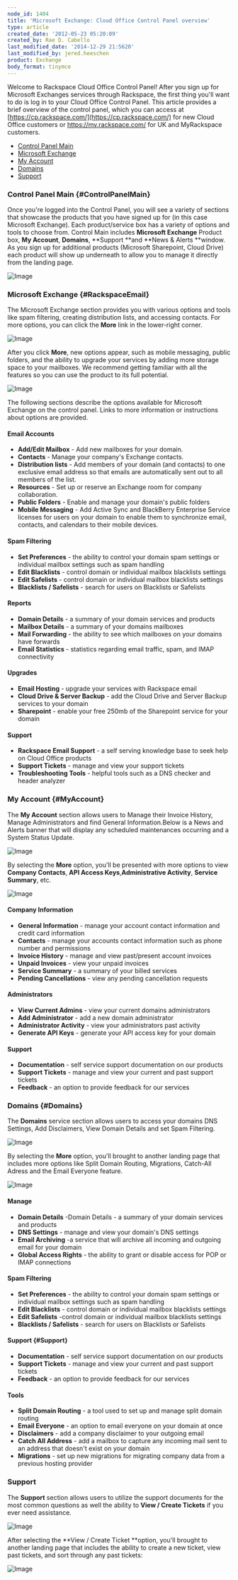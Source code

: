```yaml
---
node_id: 1404
title: 'Microsoft Exchange: Cloud Office Control Panel overview'
type: article
created_date: '2012-05-23 05:20:09'
created_by: Rae D. Cabello
last_modified_date: '2014-12-29 21:5620'
last_modified_by: jered.heeschen
product: Exchange
body_format: tinymce
---
```


Welcome to Rackspace Cloud Office Control Panel! After you sign up for
Microsoft Exchanges services through Rackspace, the first thing you'll
want to do is log in to your Cloud Office Control Panel. This article
provides a brief overview of the control panel, which you can access at
[https://cp.rackspace.com/](https://cp.rackspace.com/) for new Cloud
Office customers or https://my.rackspace.com/ for UK and MyRackspace
customers.

-   [Control Panel Main](#controlpanelmain)
-   [Microsoft Exchange](#RackspaceEmail)
-   [My Account](#MyAccount)
-   [Domains](#Domains)
-   [Support](#Support)

### Control Panel Main {#ControlPanelMain}

Once you're logged into the Control Panel, you will see a variety of
sections that showcase the products that you have signed up for (in this
case Microsoft Exchange). Each product/service box has a variety of
options and tools to choose from. Control Main includes **Microsoft
Exchange** Product box, **My
Account**, **Domains**, **Support **and **News & Alerts **window. As you
sign up for additional products (Microsoft Sharepoint, Cloud Drive) each
product will show up underneath to allow you to manage it directly from
the landing page.

![Image](http://c15042926.r26.cf2.rackcdn.com/exchange_cp_main.png)

### Microsoft Exchange {#RackspaceEmail}

The Microsoft Exchange section provides you with various options and
tools like spam filtering, creating distribution lists, and accessing
contacts. For more options, you can click the **More** link in the
lower-right corner.

![Image](http://c15042926.r26.cf2.rackcdn.com/CP11.png)

After you click **More**, new options appear, such as mobile messaging,
public folders, and the ability to upgrade your services by adding more
storage space to your mailboxes. We recommend getting familiar with all
the features so you can use the product to its full potential.

![Image](http://c15042926.r26.cf2.rackcdn.com/CP12.png)

The following sections describe the options available for Microsoft
Exchange on the control panel. Links to more information or instructions
about options are provided.

#### Email Accounts

-   **Add/Edit Mailbox** - Add new mailboxes for your domain.
-   **Contacts** - Manage your company's Exchange contacts.
-   **Distribution lists** - Add members of your domain (and contacts)
    to one exclusive email address so that emails are automatically sent
    out to all members of the list.
-   **Resources** - Set up or reserve an Exchange room for company
    collaboration.
-   **Public Folders** - Enable and manage your domain's public folders
-   **Mobile Messaging** - Add Active Sync and BlackBerry Enterprise
    Service licenses for users on your domain to enable them to
    synchronize email, contacts, and calendars to their mobile devices.

#### Spam Filtering

-   **Set Preferences** - the ability to control your domain spam
    settings or individual mailbox settings such as spam handling
-   **Edit Blacklists** - control domain or individual mailbox
    blacklists settings
-   **Edit Safelists** - control domain or individual mailbox blacklists
    settings
-   **Blacklists / Safelists** - search for users on Blacklists or
    Safelists

#### Reports

-   **Domain Details** - a summary of your domain services and products
-   **Mailbox Details** - a summary of your domains mailboxes
-   **Mail Forwarding** - the ability to see which mailboxes on your
    domains have forwards
-   **Email Statistics** - statistics regarding email traffic, spam, and
    IMAP connectivity

#### Upgrades

-   **Email Hosting** - upgrade your services with Rackspace email
-   **Cloud Drive & Server Backup** - add the Cloud Drive and Server
    Backup services to your domain
-   **Sharepoint** - enable your free 250mb of the Sharepoint service
    for your domain

#### Support

-   **Rackspace Email Support** - a self serving knowledge base to seek
    help on Cloud Office products
-   **Support Tickets** - manage and view your support tickets
-   **Troubleshooting Tools** - helpful tools such as a DNS checker and
    header analyzer

### My Account {#MyAccount}

The **My Account** section allows users to Manage their Invoice History,
Manage Administrators and find General Information.Below is a News and
Alerts banner that will display any scheduled maintenances occurring and
a System Status Update.

![Image](http://c15042926.r26.cf2.rackcdn.com/CP6.png)

By selecting the **More** option, you'll be presented with more options
to view **Company Contacts**, **API Access Keys**,**Administrative
Activity**, **Service Summary**, etc.

![Image](http://c15042926.r26.cf2.rackcdn.com/Cp10.png)

#### Company Information

-   **General Information** - manage your account contact information
    and credit card information
-   **Contacts** - manage your accounts contact information such as
    phone number and permissions
-   **Invoice History** - manage and view past/present account invoices
-   **Unpaid Invoices** - view your unpaid invoices
-   **Service Summary** - a summary of your billed services
-   **Pending Cancellations** - view any pending cancellation requests

#### Administrators

-   **View Current Admins** - view your current domains administrators
-   **Add Administrator** - add a new domain administrator
-   **Administrator Activity** - view your administrators past activity
-   **Generate API Keys** - generate your API access key for your domain

#### Support

-   **Documentation** - self service support documentation on our
    products
-   **Support Tickets** - manage and view your current and past support
    tickets
-   **Feedback** - an option to provide feedback for our services

### Domains {#Domains}

The **Domains** service section allows users to access your domains DNS
Settings, Add Disclaimers, View Domain Details and set Spam Filtering.

![Image](http://c15042926.r26.cf2.rackcdn.com/CP4.png)

By selecting the **More** option, you'll brought to another landing page
that includes more options like Split Domain Routing, Migrations,
Catch-All Adress and the Email Everyone feature.

![Image](http://c15042926.r26.cf2.rackcdn.com/CP5.png)

#### Manage

-   **Domain Details** -Domain Details - a summary of your domain
    services and products
-   **DNS Settings** - manage and view your domain's DNS settings
-   **Email Archiving** -a service that will archive all incoming and
    outgoing email for your domain
-   **Global Access Rights** - the ability to grant or disable access
    for POP or IMAP connections

#### Spam Filtering

-   **Set Preferences** - the ability to control your domain spam
    settings or individual mailbox settings such as spam handling
-   **Edit Blacklists** - control domain or individual mailbox
    blacklists settings
-   **Edit Safelists** -control domain or individual mailbox blacklists
    settings
-   **Blacklists / Safelists** - search for users on Blacklists or
    Safelists

#### Support {#Support}

-   **Documentation** - self service support documentation on our
    products
-   **Support Tickets** - manage and view your current and past support
    tickets
-   **Feedback** - an option to provide feedback for our services

#### Tools

-   **Split Domain Routing** - a tool used to set up and manage split
    domain routing
-   **Email Everyone** - an option to email everyone on your domain at
    once
-   **Disclaimers** - add a company disclaimer to your outgoing email
-   **Catch All Address** - add a mailbox to capture any incoming mail
    sent to an address that doesn't exist on your domain
-   **Migrations** - set up new migrations for migrating company data
    from a previous hosting provider

### Support

The **Support** section allows users to utilize the support documents
for the most common questions as well the ability to **View / Create
Tickets** if you ever need assistance.

![Image](http://c15042926.r26.cf2.rackcdn.com/CPEight.png)

After selecting the **View / Create Ticket **option, you'll brought to
another landing page that includes the ability to create a new ticket,
view past tickets, and sort through any past tickets:

![Image](http://c15042926.r26.cf2.rackcdn.com/CP9.png)

